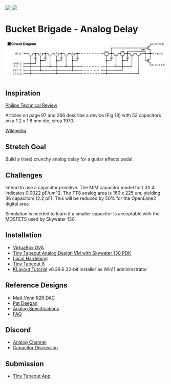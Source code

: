 ![](../../workflows/gds/badge.svg) ![](../../workflows/docs/badge.svg)
# Bucket Brigade - Analog Delay

![Top Level Drawing](docs/sample.png)

## Inspiration

[Philips Technical Review](https://www.worldradiohistory.com/Archive-Company-Publications/Philips-Technical-Review/70s/Philips-Technical-Review-1970.pdf)

Articles on page 97 and 266 describe a device (Fig 18) with 52 capacitors on a 1.2 x 1.8 mm die, circa 1970.

[Wikipedia](https://en.wikipedia.org/wiki/Bucket-brigade_device)

## Stretch Goal

Build a (rare) crunchy analog delay for a guitar effects pedal.

## Challenges

Intend to use a capacitor primitive. The MiM capacitor model for L3/L4 indicates 0.0022 pF/um^2. The TT8 analog area is 160 x 225 um, yielding 36 capacitors (2.2 pF). This will be reduced by 50% for the OpenLane2 digital area.

Simulation is needed to learn if a smaller capacitor is acceptable with the MOSFETS used by Skywater 130.

## Installation
- [VirtuaBox OVA](https://sky130-vm.tinytapeout.com/tinytapeout_analog_vm.ova)
- [Tiny Tapeout Analog Design VM with Skywater 130 PDK](https://github.com/TinyTapeout/analog-virtualbox-vm-sky130a)
- [Local Hardening](https://www.tinytapeout.com/guides/local-hardening)
- [Tiny Tapeout 8](https://github.com/TinyTapeout/tinytapeout-08)
- [KLayout Tutorial](https://www.youtube.com/watch?v=WUEh_NahYGU&list=PL12BCN5zxKhysQPbl0Fy0a6x0fiCPJZB-) v0.29.6 32-bit installer as Win11 admininstrator

## Reference Designs
- [Matt Venn R2R DAC](https://github.com/mattvenn/tt08-analog-r2r-dac-3v3)
- [Pat Deegan](https://www.youtube.com/watch?v=Eu_crbcBdNM)
- [Analog Specifications](https://tinytapeout.com/specs/analog)
- [FAQ](https://tinytapeout.com/faq)

## Discord

- [Analog Channel](https://discord.com/channels/1009193568256135208/1237709604045979740)
- [Capacitor Discussion](https://discord.com/channels/1009193568256135208/1252657914167169134)

## Submission

- [Tiny Tapeout App](https://app.tinytapeout.com)
